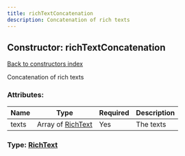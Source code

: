 ```yaml
---
title: richTextConcatenation
description: Concatenation of rich texts
---
```

## Constructor: richTextConcatenation  
[Back to constructors index](index.md)



Concatenation of rich texts

### Attributes:

| Name     |    Type       | Required | Description |
|----------|---------------|----------|-------------|
|texts|Array of [RichText](../types/RichText.md) | Yes|The texts|



### Type: [RichText](../types/RichText.md)


